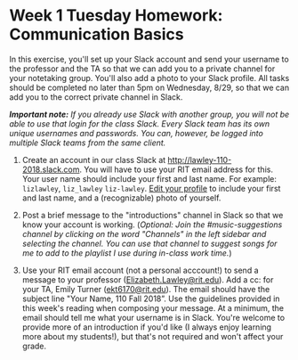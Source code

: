 # Week 1 Tuesday Homework: Communication Basics

In this exercise, you'll set up your Slack account and send your username to the professor and the TA so that we can add you to a private channel for your notetaking group.  You'll also add a photo to your Slack profile. All tasks should be completed no later than 5pm on Wednesday, 8/29, so that we can add you to the correct private channel in Slack. 

***Important note:*** *If you already use Slack with another group, you will not be able to use that login for the class Slack. Every Slack team has its own unique usernames and passwords. You can, however, be logged into multiple Slack teams from the same client.*

1. Create an account in our class Slack at http://lawley-110-2018.slack.com. You will have to use your RIT email address for this. Your user name should include your first and last name. For example:   `lizlawley`, `liz_lawley` `liz-lawley`. [Edit your profile](https://get.slack.help/hc/en-us/articles/204092246-Edit-your-profile) to include your first and last name, and a (recognizable) photo of yourself. 

2. Post a brief message to the "introductions" channel in Slack so that we know your account is working. (*Optional: Join the #music-suggestions channel by clicking on the word "Channels" in the left sidebar and selecting the channel. You can use that channel to suggest songs for me to add to the playlist I use during in-class work time.*)

3. Use your RIT email account (not a personal acccount!) to send a message to your professor (Elizabeth.Lawley@rit.edu). Add a cc: for your TA, Emily Turner (ekt6170@rit.edu). The email should have the subject line "Your Name, 110 Fall 2018”. Use the guidelines provided in this week's reading when composing your message. At a minimum, the email should tell me what your username is in Slack. You're welcome to provide more of an introduction if you'd like (I always enjoy learning more about my students!), but that's not required and won't affect your grade. 

